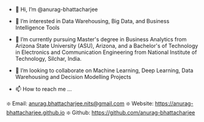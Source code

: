 - 👋 Hi, I’m @anurag-bhattacharjee

- 👀 I’m interested in Data Warehousing, Big Data, and Business Intelligence Tools

- 🌱 I’m currently pursuing Master's degree in Business Analytics from Arizona State University (ASU), Arizona, 
and a Bachelor's of Technology in Electronics and Communication Engineering from National Institute of Technology, Silchar, India.

- 💞️ I’m looking to collaborate on Machine Learning, Deep Learning, Data Warehousing and Decision Modelling Projects

- 📫 How to reach me ...

❇️ Email: anurag.bhattacharjee.nits@gmail.com
❇️ Website: https://anurag-bhattacharjee.github.io
❇️ Github: https://github.com/anurag-bhattacharjee
